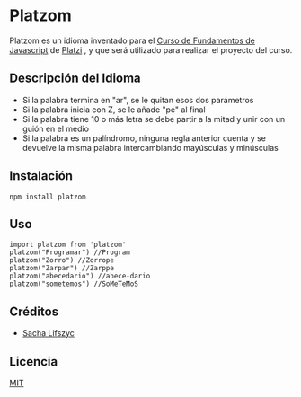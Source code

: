 # Platzom 

Platzom es un idioma inventado para el [Curso de Fundamentos de Javascript](https://platzi.com/js) de [Platzi](https://platzi.com) , y que será utilizado para realizar el proyecto del curso.

## Descripción del Idioma

- Si la palabra termina en "ar", se le quitan esos dos parámetros
- Si la palabra inicia con Z, se le añade "pe" al final
- Si la palabra tiene 10 o más letra se debe partir a la mitad y unir con un guión en el medio
- Si la palabra es un palíndromo, ninguna regla anterior cuenta y se devuelve la misma palabra intercambiando mayúsculas y minúsculas

## Instalación 

```
npm install platzom 
```

## Uso

```
import platzom from 'platzom'
platzom("Programar") //Program
platzom("Zorro") //Zorrope
platzom("Zarpar") //Zarppe
platzom("abecedario") //abece-dario
platzom("sometemos") //SoMeTeMoS
```

## Créditos
- [Sacha Lifszyc](https://twitter.com/@slifszyc)

## Licencia

[MIT](https://opensource.org/licenses/MIT)